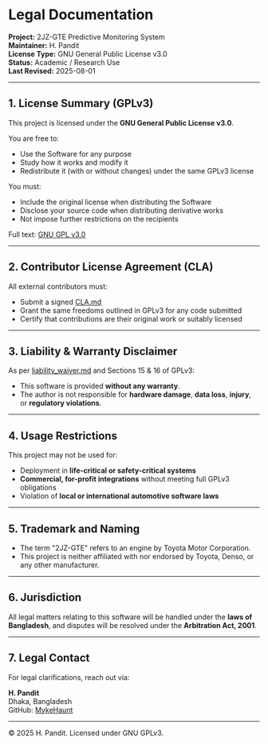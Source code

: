 # Legal Documentation

**Project:** 2JZ-GTE Predictive Monitoring System  
**Maintainer:** H. Pandit  
**License Type:** GNU General Public License v3.0  
**Status:** Academic / Research Use  
**Last Revised:** 2025-08-01

---

## 1. License Summary (GPLv3)

This project is licensed under the **GNU General Public License v3.0**.

You are free to:

- Use the Software for any purpose
- Study how it works and modify it
- Redistribute it (with or without changes) under the same GPLv3 license

You must:

- Include the original license when distributing the Software
- Disclose your source code when distributing derivative works
- Not impose further restrictions on the recipients

Full text: [GNU GPL v3.0](https://www.gnu.org/licenses/gpl-3.0.html)

---

## 2. Contributor License Agreement (CLA)

All external contributors must:

- Submit a signed [CLA.md](./CLA.md)
- Grant the same freedoms outlined in GPLv3 for any code submitted
- Certify that contributions are their original work or suitably licensed

---

## 3. Liability & Warranty Disclaimer

As per [liability_waiver.md](./liability_waiver.md) and Sections 15 & 16 of GPLv3:

- This software is provided **without any warranty**.
- The author is not responsible for **hardware damage**, **data loss**, **injury**, or **regulatory violations**.

---

## 4. Usage Restrictions

This project may not be used for:

- Deployment in **life-critical or safety-critical systems**
- **Commercial, for-profit integrations** without meeting full GPLv3 obligations
- Violation of **local or international automotive software laws**

---

## 5. Trademark and Naming

- The term "2JZ-GTE" refers to an engine by Toyota Motor Corporation.
- This project is neither affiliated with nor endorsed by Toyota, Denso, or any other manufacturer.

---

## 6. Jurisdiction

All legal matters relating to this software will be handled under the **laws of Bangladesh**, and disputes will be resolved under the **Arbitration Act, 2001**.

---

## 7. Legal Contact

For legal clarifications, reach out via:

**H. Pandit**  
Dhaka, Bangladesh  
GitHub: [MykeHaunt](https://github.com/MykeHaunt)

---

© 2025 H. Pandit. Licensed under GNU GPLv3.